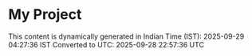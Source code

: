 # My Project

This content is dynamically generated in Indian Time (IST): 2025-09-29 04:27:36 IST
Converted to UTC: 2025-09-28 22:57:36 UTC

